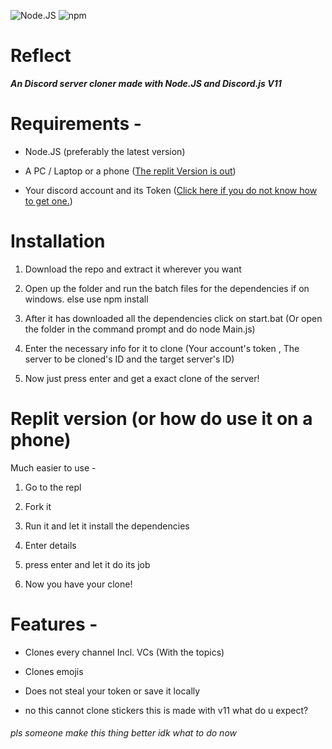 ![Node.JS](https://badges.aleen42.com/src/node.svg) ![npm](https://badges.aleen42.com/src/npm.svg)
# Reflect

  

***An Discord server cloner made with Node.JS and Discord.js V11***

  

# Requirements -

- Node.JS (preferably the latest version)

- A PC / Laptop or a phone ([The replit Version is out](https://replit.com/@Sakuu/Reflect))

- Your discord account and its Token ([Click here if you do not know how to get one.](https://www.youtube.com/watch?v=YEgFvgg7ZPI))

  

# Installation

  

1. Download the repo and extract it wherever you want

 2. Open up the folder and run the batch files for the dependencies if on windows. else use npm install

3. After it has downloaded all the dependencies click on start.bat (Or open the folder in the command prompt and do node Main.js)

4. Enter the necessary info for it to clone (Your account's token , The server to be cloned's ID and the target server's ID)

5. Now just press enter and get a exact clone of the server!

  

# Replit version (or how do use it on a phone)

Much easier to use -

  

1. Go to the repl

2. Fork it

3. Run it and let it install the dependencies

4. Enter details 

5. press enter and let it do its job

6. Now you have your clone!

  
  

# Features -

  

- Clones every channel Incl. VCs (With the topics)

- Clones emojis

- Does not steal your token or save it locally 

- no this cannot clone stickers this is made with v11 what do u expect?

  



  

###### pls someone make this thing better idk what to do now
